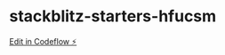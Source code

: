 # stackblitz-starters-hfucsm

[Edit in Codeflow ⚡️](https://stackblitz.com/~/github.com/Marcosky1604/stackblitz-starters-hfucsm)